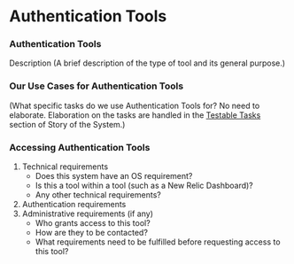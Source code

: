 # Authentication Tools


### Authentication Tools
 Description
(A brief description of the type of tool and its general purpose.)

### Our Use Cases for Authentication Tools

(What specific tasks do we use Authentication Tools
 for? No need to elaborate. Elaboration on the tasks are handled in the [Testable Tasks][TSK] section of Story of the System.)

### Accessing Authentication Tools


1. Technical requirements 
    - Does this system have an OS requirement?
    - Is this a tool within a tool (such as a New Relic Dashboard)?
    - Any other technical requirements?
2. Authentication requirements
3. Administrative requirements (if any)
    - Who grants access to this tool? 
    - How are they to be contacted?
    - What requirements need to be fulfilled before requesting access to this tool?


[TSK]: ../../testable-tasks/README.md